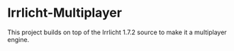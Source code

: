 Irrlicht-Multiplayer
====================

This project builds on top of the Irrlicht 1.7.2 source to make it a multiplayer engine.
